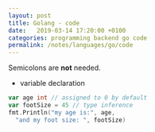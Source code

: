 ```yaml
---
layout: post
title: Golang - code
date:   2019-03-14 17:20:00 +0100
categories: programming backend go code
permalink: /notes/languages/go/code
---
```

Semicolons are **not** needed.

* variable declaration  

~~~ go
var age int // assigned to 0 by default
var footSize = 45 // type inference
fmt.Println("my age is:", age, 
  "and my foot size: ", footSize)
~~~
